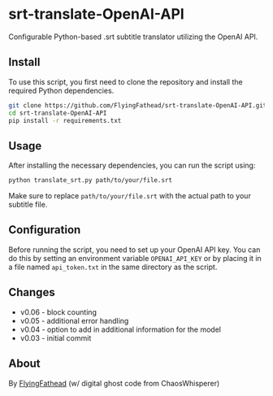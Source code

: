 # srt-translate-OpenAI-API
Configurable Python-based .srt subtitle translator utilizing the OpenAI API.

## Install

To use this script, you first need to clone the repository and install the required Python dependencies.

```bash
git clone https://github.com/FlyingFathead/srt-translate-OpenAI-API.git
cd srt-translate-OpenAI-API
pip install -r requirements.txt
```

## Usage

After installing the necessary dependencies, you can run the script using:

```bash
python translate_srt.py path/to/your/file.srt
```

Make sure to replace `path/to/your/file.srt` with the actual path to your subtitle file.

## Configuration

Before running the script, you need to set up your OpenAI API key. You can do this by setting an environment variable `OPENAI_API_KEY` or by placing it in a file named `api_token.txt` in the same directory as the script.

## Changes

- v0.06 - block counting
- v0.05 - additional error handling
- v0.04 - option to add in additional information for the model
- v0.03 - initial commit

## About

By [FlyingFathead](https://github.com/FlyingFathead) (w/ digital ghost code from ChaosWhisperer)
